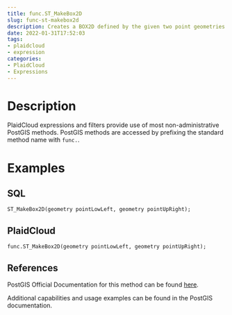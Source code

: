 ```yaml
---
title: func.ST_MakeBox2D
slug: func-st-makebox2d
description: Creates a BOX2D defined by the given two point geometries
date: 2022-01-31T17:52:03
tags:
- plaidcloud
- expression
categories:
- PlaidCloud
- Expressions
---
```



# Description


PlaidCloud expressions and filters provide use of most non-administrative PostGIS methods. PostGIS methods are accessed by prefixing the standard method name with `func.`.



# Examples


## SQL



```
ST_MakeBox2D(geometry pointLowLeft, geometry pointUpRight);
```


## PlaidCloud



```
func.ST_MakeBox2D(geometry pointLowLeft, geometry pointUpRight);
```


## References


PostGIS Official Documentation for this method can be found [here](https://postgis.net/docs/manual-3.1/ST_MakeBox2D.html).



Additional capabilities and usage examples can be found in the PostGIS documentation.

